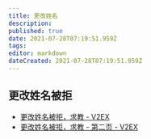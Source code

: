 ```yaml
---
title: 更改姓名
description: 
published: true
date: 2021-07-28T07:19:51.959Z
tags:
editor: markdown
dateCreated: 2021-07-28T07:19:51.959Z
---
```


## 更改姓名被拒

+ [更改姓名被拒，求教 - V2EX](https://web.archive.org/web/20210727232007/https://www.v2ex.com/t/791892?p=1)
+ [更改姓名被拒，求教 - 第二页 - V2EX](https://web.archive.org/web/20210727231855/https://www.v2ex.com/t/791892)
